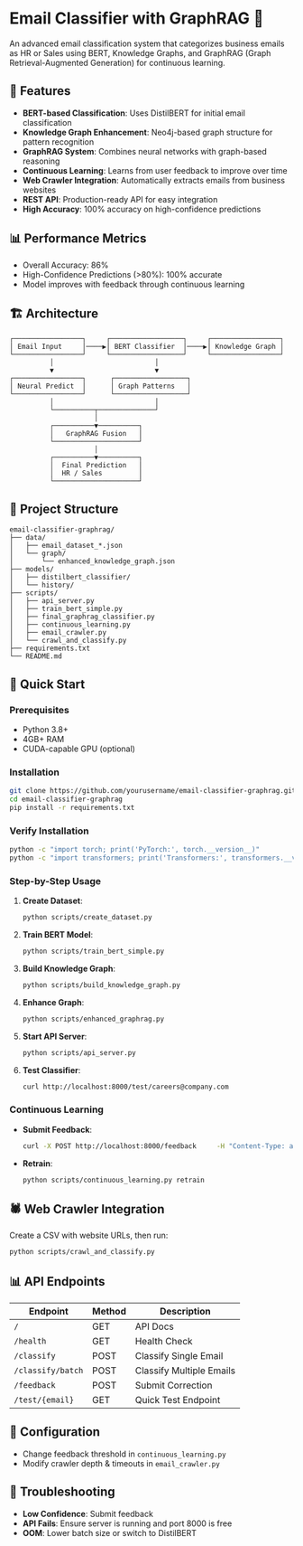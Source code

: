 
# Email Classifier with GraphRAG 🚀

An advanced email classification system that categorizes business emails as HR or Sales using BERT, Knowledge Graphs, and GraphRAG (Graph Retrieval-Augmented Generation) for continuous learning.

## 🌟 Features

- **BERT-based Classification**: Uses DistilBERT for initial email classification
- **Knowledge Graph Enhancement**: Neo4j-based graph structure for pattern recognition
- **GraphRAG System**: Combines neural networks with graph-based reasoning
- **Continuous Learning**: Learns from user feedback to improve over time
- **Web Crawler Integration**: Automatically extracts emails from business websites
- **REST API**: Production-ready API for easy integration
- **High Accuracy**: 100% accuracy on high-confidence predictions

## 📊 Performance Metrics

- Overall Accuracy: 86%
- High-Confidence Predictions (>80%): 100% accurate
- Model improves with feedback through continuous learning

## 🏗️ Architecture

```
┌─────────────────┐     ┌──────────────────┐     ┌─────────────────┐
│ Email Input     │────▶│ BERT Classifier  │────▶│ Knowledge Graph │
└─────────────────┘     └──────────────────┘     └─────────────────┘
          │                         │
          ▼                         ▼
┌─────────────────┐      ┌──────────────────┐
│ Neural Predict  │      │ Graph Patterns   │
└─────────────────┘      └──────────────────┘
          │                         │
          └──────────┬──────────────┘
                     │
          ┌──────────▼──────────┐
          │   GraphRAG Fusion   │
          └─────────────────────┘
                     │
          ┌──────────▼──────────┐
          │  Final Prediction   │
          │  HR / Sales         │
          └─────────────────────┘
```

## 📁 Project Structure

```
email-classifier-graphrag/
├── data/
│   ├── email_dataset_*.json
│   └── graph/
│       └── enhanced_knowledge_graph.json
├── models/
│   ├── distilbert_classifier/
│   └── history/
├── scripts/
│   ├── api_server.py
│   ├── train_bert_simple.py
│   ├── final_graphrag_classifier.py
│   ├── continuous_learning.py
│   ├── email_crawler.py
│   └── crawl_and_classify.py
├── requirements.txt
└── README.md
```

## 🚀 Quick Start

### Prerequisites

- Python 3.8+
- 4GB+ RAM
- CUDA-capable GPU (optional)

### Installation

```bash
git clone https://github.com/yourusername/email-classifier-graphrag.git
cd email-classifier-graphrag
pip install -r requirements.txt
```

### Verify Installation

```bash
python -c "import torch; print('PyTorch:', torch.__version__)"
python -c "import transformers; print('Transformers:', transformers.__version__)"
```

### Step-by-Step Usage

1. **Create Dataset**:
    ```bash
    python scripts/create_dataset.py
    ```

2. **Train BERT Model**:
    ```bash
    python scripts/train_bert_simple.py
    ```

3. **Build Knowledge Graph**:
    ```bash
    python scripts/build_knowledge_graph.py
    ```

4. **Enhance Graph**:
    ```bash
    python scripts/enhanced_graphrag.py
    ```

5. **Start API Server**:
    ```bash
    python scripts/api_server.py
    ```

6. **Test Classifier**:
    ```bash
    curl http://localhost:8000/test/careers@company.com
    ```

### Continuous Learning

- **Submit Feedback**:
    ```bash
    curl -X POST http://localhost:8000/feedback     -H "Content-Type: application/json"     -d '{"email": "info@restaurant.com", "correct_category": "Sales"}'
    ```

- **Retrain**:
    ```bash
    python scripts/continuous_learning.py retrain
    ```

## 🕷️ Web Crawler Integration

Create a CSV with website URLs, then run:
```bash
python scripts/crawl_and_classify.py
```

## 📊 API Endpoints

| Endpoint             | Method | Description                    |
|----------------------|--------|--------------------------------|
| `/`                  | GET    | API Docs                       |
| `/health`            | GET    | Health Check                   |
| `/classify`          | POST   | Classify Single Email          |
| `/classify/batch`    | POST   | Classify Multiple Emails       |
| `/feedback`          | POST   | Submit Correction              |
| `/test/{email}`      | GET    | Quick Test Endpoint            |

## 🔧 Configuration

- Change feedback threshold in `continuous_learning.py`
- Modify crawler depth & timeouts in `email_crawler.py`

## 🐛 Troubleshooting

- **Low Confidence**: Submit feedback
- **API Fails**: Ensure server is running and port 8000 is free
- **OOM**: Lower batch size or switch to DistilBERT


